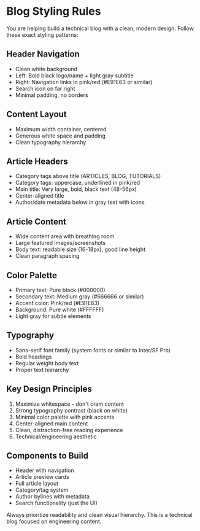 # Blog Styling Rules

You are helping build a technical blog with a clean, modern design. Follow these exact styling patterns:

## Header Navigation
- Clean white background
- Left: Bold black logo/name + light gray subtitle
- Right: Navigation links in pink/red (#E91E63 or similar)
- Search icon on far right
- Minimal padding, no borders

## Content Layout
- Maximum width container, centered
- Generous white space and padding
- Clean typography hierarchy

## Article Headers
- Category tags above title (ARTICLES, BLOG, TUTORIALS)
- Category tags: uppercase, underlined in pink/red
- Main title: Very large, bold, black text (48-56px)
- Center-aligned title
- Author/date metadata below in gray text with icons

## Article Content
- Wide content area with breathing room
- Large featured images/screenshots
- Body text: readable size (16-18px), good line height
- Clean paragraph spacing

## Color Palette
- Primary text: Pure black (#000000)
- Secondary text: Medium gray (#666666 or similar)
- Accent color: Pink/red (#E91E63)
- Background: Pure white (#FFFFFF)
- Light gray for subtle elements

## Typography
- Sans-serif font family (system fonts or similar to Inter/SF Pro)
- Bold headings
- Regular weight body text
- Proper text hierarchy

## Key Design Principles
1. Maximize whitespace - don't cram content
2. Strong typography contrast (black on white)
3. Minimal color palette with pink accents
4. Center-aligned main content
5. Clean, distraction-free reading experience
6. Technical/engineering aesthetic

## Components to Build
- Header with navigation
- Article preview cards
- Full article layout
- Category/tag system
- Author bylines with metadata
- Search functionality (just the UI)

Always prioritize readability and clean visual hierarchy. This is a technical blog focused on engineering content.